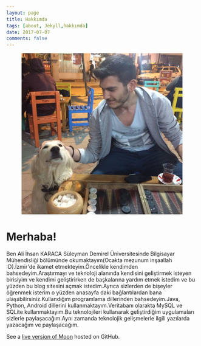 ```yaml
---
layout: page
title: Hakkımda
tags: [about, Jekyll,hakkımda]
date: 2017-07-07
comments: false
---
```

<figure>
  <a href="/assets/img/18193854_10210907879350702_8945355905434897159_n.jpg"><img src="/assets/img/18193854_10210907879350702_8945355905434897159_n.jpg"></a>
</figure>

# Merhaba!
Ben Ali İhsan KARACA
Süleyman Demirel Üniversitesinde Bilgisayar Mühendisliği bölümünde okumaktayım(Ocakta mezunum inşaallah :D).İzmir'de ikamet etmekteyim.Öncelikle kendimden bahsedeyim.Araştırmayı ve teknoloji alanında kendisini geliştirmek isteyen birisiyim ve kendimi geliştirirken de başkalarına yardım etmek istedim ve bu yüzden bu blog sitesini açmak istedim.Ayrıca sizlerden de bişeyler öğrenmek isterim o yüzden anasayfa daki bağlantılardan bana ulaşabilirsiniz.Kullandığım programlama dillerinden bahsedeyim.Java, Python, Android dillerini kullanmaktayım.Veritabanı olarakta MySQL ve SQLite kullanmaktayım.Bu teknolojileri kullanarak geliştirdiğim uygulamaları sizlerle paylaşacağım.Aynı zamanda teknolojik gelişmelerle ilgili yazılarda yazacağım ve paylaşacağım.

See a [live version of Moon](http://taylantatli.github.io/Moon) hosted on GitHub.
